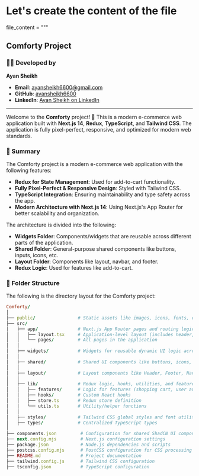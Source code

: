 # Let's create the content of the file
file_content = """
## Comforty Project

### 👨‍💻 Developed by

**Ayan Sheikh**

- **Email**: [ayansheikh6600@gmail.com](mailto:ayansheikh6600@gmail.com)
- **GitHub**: [ayansheikh6600](https://github.com/ayansheikh6600)
- **LinkedIn**: [Ayan Sheikh on LinkedIn](https://www.linkedin.com/in/ayansheikh6600/)

---

Welcome to the **Comforty** project! 🚀 This is a modern e-commerce web application built with **Next.js 14**, **Redux**, **TypeScript**, and **Tailwind CSS**. The application is fully pixel-perfect, responsive, and optimized for modern web standards.

### 📖 Summary

The Comforty project is a modern e-commerce web application with the following features:

- **Redux for State Management**: Used for add-to-cart functionality.
- **Fully Pixel-Perfect & Responsive Design**: Styled with Tailwind CSS.
- **TypeScript Integration**: Ensuring maintainability and type safety across the app.
- **Modern Architecture with Next.js 14**: Using Next.js's App Router for better scalability and organization.

The architecture is divided into the following:

- **Widgets Folder**: Components/widgets that are reusable across different parts of the application.
- **Shared Folder**: General-purpose shared components like buttons, inputs, icons, etc.
- **Layout Folder**: Components like layout, navbar, and footer.
- **Redux Logic**: Used for features like add-to-cart.

### 📂 Folder Structure

The following is the directory layout for the Comforty project:

```ruby
Comforty/
│
├── public/                # Static assets like images, icons, fonts, etc.
├── src/
│   ├── app/               # Next.js App Router pages and routing logic
│   │   ├── layout.tsx     # Application-level layout (includes header, footer, navbar, etc.)
│   │   └── pages/         # All pages in the application
│   │
│   ├── widgets/           # Widgets for reusable dynamic UI logic across the app
│   │
│   ├── shared/            # Shared UI components like buttons, icons, and form elements
│   │
│   ├── layout/            # Layout components like Header, Footer, Navbar, etc.
│   │
│   ├── lib/               # Redux logic, hooks, utilities, and feature implementations
│   │   ├── features/      # Logic for features (shopping cart, user authentication, etc.)
│   │   ├── hooks/         # Custom React hooks
│   │   ├── store.ts       # Redux store definition
│   │   └── utils.ts       # Utility/helper functions
│   │
│   ├── styles/            # Tailwind CSS global styles and font utilities
│   ├── types/             # Centralized TypeScript types
│
├── components.json         # Configuration for shared ShadCN UI components
├── next.config.mjs         # Next.js configuration settings
├── package.json            # Node.js dependencies and scripts
├── postcss.config.mjs      # PostCSS configuration for CSS processing
├── README.md               # Project documentation
├── tailwind.config.js      # Tailwind CSS configuration
├── tsconfig.json           # TypeScript configuration
